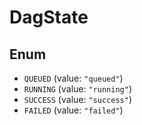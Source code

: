 # DagState

## Enum

* `QUEUED` (value: `"queued"`)
* `RUNNING` (value: `"running"`)
* `SUCCESS` (value: `"success"`)
* `FAILED` (value: `"failed"`)
